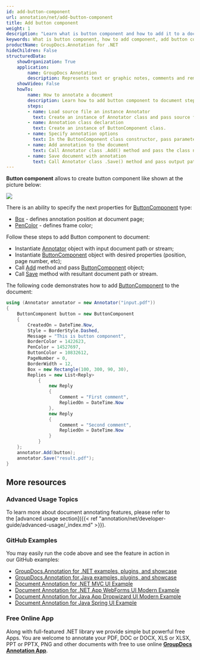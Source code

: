 ```yaml
---
id: add-button-component
url: annotation/net/add-button-component
title: Add button component
weight: 1
description: "Learn what is button component and how to add it to a document programmatically using GroupDocs.Annotation for .NET."
keywords: What is button component, how to add component, add button component
productName: GroupDocs.Annotation for .NET
hideChildren: False
structuredData:
    showOrganization: True
    application:    
        name: GroupDocs Annotation
        description: Represents text or graphic notes, comments and remarks attached to a specific part of the content of the document using C#
    showVideo: False
    howTo:
        name: How to annotate a document
        description: Learn how to add button component to document step by step
        steps:
        - name: Load source file an instance Annotator
          text: Create an instance of Annotator class and pass source file path as a constructor parameter. You may specify absolute or relative file path as per your requirements. 
        - name: Annotation class declaration
          text: Create an instance of ButtonComponent class.
        - name: Specify annotation options 
          text: In the ButtonComponent class constructor, pass parameters.
        - name: Add annotation to the document
          text: Call Annotator class .Add() method and pass the class name ButtonComponent.
        - name: Save document with annotation
          text: Call Annotator class .Save() method and pass output path file.
---
```

**Button component** allows to create button component like shown at the picture below: 

![](annotation/net/images/add-button-component.png)

There is an ability to specify the next properties for [ButtonComponent](https://apireference.groupdocs.com/net/annotation/groupdocs.annotation.models.formatspecificcomponents.pdf/buttoncomponent) type:

*   [Box](https://apireference.groupdocs.com/annotation/net/groupdocs.annotation.models.formatspecificcomponents.pdf/buttoncomponent/properties/box) - defines annotation position at document page;
*   [PenColor](https://apireference.groupdocs.com/annotation/net/groupdocs.annotation.models.formatspecificcomponents.pdf/buttoncomponent/properties/pencolor) - defines frame color;

Follow these steps to add Button component to document:

*   Instantiate [Annotator](https://apireference.groupdocs.com/net/annotation/groupdocs.annotation/annotator) object with input document path or stream;
*   Instantiate [ButtonComponent](https://apireference.groupdocs.com/net/annotation/groupdocs.annotation.models.formatspecificcomponents.pdf/buttoncomponent) object with desired properties (position, page number, etc);
*   Call [Add](https://apireference.groupdocs.com/net/annotation/groupdocs.annotation/annotator/methods/add) method and pass [ButtonComponent](https://apireference.groupdocs.com/net/annotation/groupdocs.annotation.models.formatspecificcomponents.pdf/buttoncomponent) object;
*   Call [Save](https://apireference.groupdocs.com/net/annotation/groupdocs.annotation/annotator/methods/save/index) method with resultant document path or stream.

The following code demonstrates how to add [ButtonComponent](https://apireference.groupdocs.com/net/annotation/groupdocs.annotation.models.formatspecificcomponents.pdf/cropdowncomponent) to the document:

```csharp
using (Annotator annotator = new Annotator("input.pdf"))
{
	ButtonComponent button = new ButtonComponent
    {
        CreatedOn = DateTime.Now,
        Style = BorderStyle.Dashed,
        Message = "This is button component",
        BorderColor = 1422623,
        PenColor = 14527697,
        ButtonColor = 10832612,
        PageNumber = 0,
        BorderWidth = 12,
        Box = new Rectangle(100, 300, 90, 30),
        Replies = new List<Reply>
            {
                new Reply
                {
                    Comment = "First comment",
                    RepliedOn = DateTime.Now
                },
                new Reply
                {
                    Comment = "Second comment",
                    RepliedOn = DateTime.Now
                }
            }
    };
    annotator.Add(button);
    annotator.Save("result.pdf");
}
```

## More resources
### Advanced Usage Topics
To learn more about document annotating features, please refer to the [advanced usage section]({{< ref "annotation/net/developer-guide/advanced-usage/_index.md" >}}).

### GitHub Examples
You may easily run the code above and see the feature in action in our GitHub examples:

*   [GroupDocs.Annotation for .NET examples, plugins, and showcase](https://github.com/groupdocs-annotation/GroupDocs.Annotation-for-.NET)
*   [GroupDocs.Annotation for Java examples, plugins, and showcase](https://github.com/groupdocs-annotation/GroupDocs.Annotation-for-Java)
*   [Document Annotation for .NET MVC UI Example](https://github.com/groupdocs-annotation/GroupDocs.Annotation-for-.NET-MVC)
*   [Document Annotation for .NET App WebForms UI Modern Example](https://github.com/groupdocs-annotation/GroupDocs.Annotation-for-.NET-WebForms)
*   [Document Annotation for Java App Dropwizard UI Modern Example](https://github.com/groupdocs-annotation/GroupDocs.Annotation-for-Java-Dropwizard)
*   [Document Annotation for Java Spring UI Example](https://github.com/groupdocs-annotation/GroupDocs.Annotation-for-Java-Spring)
    

### Free Online App
Along with full-featured .NET library we provide simple but powerful free Apps.
You are welcome to annotate your PDF, DOC or DOCX, XLS or XLSX, PPT or PPTX, PNG and other documents with free to use online **[GroupDocs Annotation App](https://products.groupdocs.app/annotation)**.
